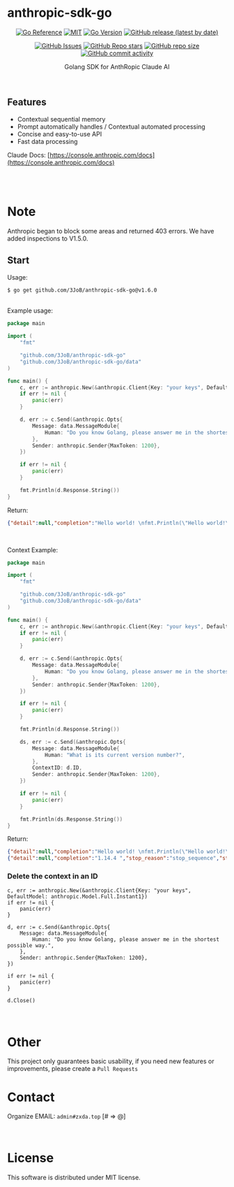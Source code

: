 # anthropic-sdk-go

<p align="center">
        <a href="https://godoc.org/github.com/3JoB/anthropic-sdk-go"><img src="https://pkg.go.dev/badge/github.com/3JoB/anthropic-sdk-go.svg" alt="Go Reference"></a>
        <a href="https://github.com/3JoB/anthropic-sdk-go/blob/master/LICENSE"><img src="https://img.shields.io/github/license/3JoB/anthropic-sdk-go?style=flat-square" alt="MIT"></a>
        <a href="#"><img src="https://img.shields.io/github/go-mod/go-version/3JoB/anthropic-sdk-go?label=Go%20Version&style=flat-square" alt="Go Version"></a>
        <a href="https://github.com/3JoB/anthropic-sdk-go/release"><img src="https://img.shields.io/github/v/release/3JoB/anthropic-sdk-go?label=Release%20Version&style=flat-square" alt="GitHub release (latest by date)"></a>
    </p>
    <p align="center">
        <a href="https://github.com/3JoB/anthropic-sdk-go/issues"><img src="https://img.shields.io/github/issues/3JoB/anthropic-sdk-go?label=Issues&style=flat-square" alt="GitHub Issues"></a>
        <a href="https://github.com/3JoB/anthropic-sdk-go/stargazers"><img src="https://img.shields.io/github/stars/3JoB/anthropic-sdk-go?label=Stars&style=flat-square" alt="GitHub Repo stars"></a>
        <a href="#"><img src="https://img.shields.io/github/repo-size/3JoB/anthropic-sdk-go?style=flat-square" alt="GitHub repo size"></a>
        <a href="#"><img src="https://img.shields.io/github/commit-activity/m/3JoB/anthropic-sdk-go?style=flat-square" alt="GitHub commit activity"></a>
    </p>
<p align="center">Golang SDK for AnthRopic Claude AI</p>

<br>

## Features
- Contextual sequential memory 
- Prompt automatically handles / Contextual automated processing
- Concise and easy-to-use API
- Fast data processing


Claude Docs: [https://console.anthropic.com/docs](https://console.anthropic.com/docs)

<br><br>

# Note

Anthropic began to block some areas and returned 403 errors.
We have added inspections to V1.5.0.

## Start
Usage:
```sh
$ go get github.com/3JoB/anthropic-sdk-go@v1.6.0
```

<br>
Example usage:

```go
package main

import (
	"fmt"

	"github.com/3JoB/anthropic-sdk-go"
	"github.com/3JoB/anthropic-sdk-go/data"
)

func main() {
	c, err := anthropic.New(&anthropic.Client{Key: "your keys", DefaultModel: anthropic.Model.Full.Instant1})
	if err != nil {
		panic(err)
	}

	d, err := c.Send(&anthropic.Opts{
		Message: data.MessageModule{
			Human: "Do you know Golang, please answer me in the shortest possible way.",
		},
		Sender: anthropic.Sender{MaxToken: 1200},
	})

	if err != nil {
		panic(err)
	}

	fmt.Println(d.Response.String())
}
```

Return:
```json
{"detail":null,"completion":"Hello world! \nfmt.Println(\"Hello world!\")\n\nDone.","stop_reason":"stop_sequence","stop":"\n\nHuman:","log_id":"nop","exception":"","model":"claude-instant-v1","truncated":false}
```

<br>

Context Example:
```go
package main

import (
	"fmt"

	"github.com/3JoB/anthropic-sdk-go"
	"github.com/3JoB/anthropic-sdk-go/data"
)

func main() {
	c, err := anthropic.New(&anthropic.Client{Key: "your keys", DefaultModel: anthropic.Model.Full.Instant1})
	if err != nil {
		panic(err)
	}

	d, err := c.Send(&anthropic.Opts{
		Message: data.MessageModule{
			Human: "Do you know Golang, please answer me in the shortest possible way.",
		},
		Sender: anthropic.Sender{MaxToken: 1200},
	})

	if err != nil {
		panic(err)
	}

	fmt.Println(d.Response.String())

	ds, err := c.Send(&anthropic.Opts{
		Message: data.MessageModule{
            Human: "What is its current version number?",
        },
		ContextID: d.ID,
        Sender: anthropic.Sender{MaxToken: 1200},
	})

	if err != nil {
		panic(err)
	}

	fmt.Println(ds.Response.String())
}
```

Return:
```json
{"detail":null,"completion":"Hello world! \nfmt.Println(\"Hello world!\")\n\nDone.","stop_reason":"stop_sequence","stop":"\n\nHuman:","log_id":"nop","exception":"","model":"claude-instant-v1","truncated":false}
{"detail":null,"completion":"1.14.4 ","stop_reason":"stop_sequence","stop":"\n\nHuman:","log_id":"nop","exception":"","model":"claude-instant-v1","truncated":false}
```

### Delete the context in an ID
```golang
c, err := anthropic.New(&anthropic.Client{Key: "your keys", DefaultModel: anthropic.Model.Full.Instant1})
if err != nil {
	panic(err)
}

d, err := c.Send(&anthropic.Opts{
	Message: data.MessageModule{
		Human: "Do you know Golang, please answer me in the shortest possible way.",
	},
	Sender: anthropic.Sender{MaxToken: 1200},
})

if err != nil {
	panic(err)
}

d.Close()
```

<br>

# Other
This project only guarantees basic usability, if you need new features or improvements, please create a `Pull Requests`



# Contact
Organize EMAIL: `admin#zxda.top` [# => @]

<br>

# License
This software is distributed under MIT license.
